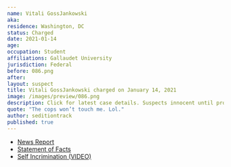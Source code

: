 ```yaml
---
name: Vitali GossJankowski
aka:
residence: Washington, DC
status: Charged
date: 2021-01-14
age:
occupation: Student
affiliations: Gallaudet University
jurisdiction: Federal
before: 086.png
after:
layout: suspect
title: Vitali GossJankowski charged on January 14, 2021
image: /images/preview/086.png
description: Click for latest case details. Suspects innocent until proven guilty.
quote: "The cops won’t touch me. Lol."
author: seditiontrack
published: true
---
```


- [News Report](https://dcist.com/story/21/01/19/gallaudet-student-charged-allegedly-trying-to-storm-us-capitol-with-taser/)
- [Statement of Facts](https://www.justice.gov/opa/page/file/1356136/download)
- [Self Incrimination (VIDEO)](https://twitter.com/Cleavon_MD/status/1352302262631088128?s=20)
